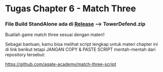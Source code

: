 # Tugas Chapter 6 - Match Three

<h3>File Build StandAlone ada di <a href = "https://github.com/NaufalAmajid/Match_Three/releases/tag/v1.0">Release</a> --> TowerDefend.zip </h3>

<p>
Buatlah game match three sesuai dengan materi!

Sebagai bantuan, kamu bisa melihat script lengkap untuk materi chapter ini di link berikut tetapi JANGAN COPY & PASTE SCRIPT mentah-mentah dari repository tersebut:

<a href = "https://github.com/agate-academy/match-three-script">https://github.com/agate-academy/match-three-script</a>
</p>
